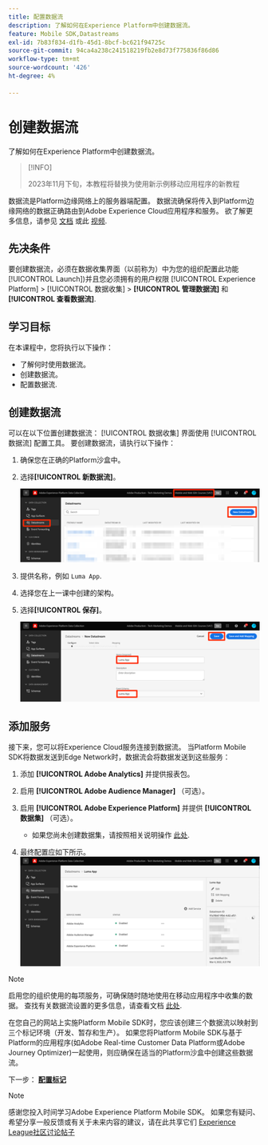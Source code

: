 ```yaml
---
title: 配置数据流
description: 了解如何在Experience Platform中创建数据流。
feature: Mobile SDK,Datastreams
exl-id: 7b83f834-d1fb-45d1-8bcf-bc621f94725c
source-git-commit: 94ca4a238c241518219fb2e8d73f775836f86d86
workflow-type: tm+mt
source-wordcount: '426'
ht-degree: 4%

---
```


# 创建数据流

了解如何在Experience Platform中创建数据流。

>[!INFO]
>
> 2023年11月下旬，本教程将替换为使用新示例移动应用程序的新教程

数据流是Platform边缘网络上的服务器端配置。  数据流确保将传入到Platform边缘网络的数据正确路由到Adobe Experience Cloud应用程序和服务。 欲了解更多信息，请参见 [文档](https://experienceleague.adobe.com/docs/experience-platform/edge/fundamentals/datastreams.html) 或此 [视频](https://experienceleague.adobe.com/docs/platform-learn/data-collection/edge-network/configure-datastreams.html?lang=zh-Hans).

## 先决条件

要创建数据流，必须在数据收集界面（以前称为）中为您的组织配置此功能 [!UICONTROL Launch])并且您必须拥有的用户权限 [!UICONTROL Experience Platform] > [!UICONTROL 数据收集] > **[!UICONTROL 管理数据流]** 和 **[!UICONTROL 查看数据流]**.

## 学习目标

在本课程中，您将执行以下操作：

* 了解何时使用数据流。
* 创建数据流。
* 配置数据流.

## 创建数据流

可以在以下位置创建数据流： [!UICONTROL 数据收集] 界面使用 [!UICONTROL 数据流] 配置工具。 要创建数据流，请执行以下操作：

1. 确保您在正确的Platform沙盒中。
1. 选择&#x200B;**[!UICONTROL 新数据流]**。

   ![数据流主页](assets/mobile-datastream-new.png)

1. 提供名称，例如 `Luma App`.
1. 选择您在上一课中创建的架构。
1. 选择&#x200B;**[!UICONTROL 保存]**。

   ![新数据流](assets/mobile-datastream-name.png)


## 添加服务

接下来，您可以将Experience Cloud服务连接到数据流。 当Platform Mobile SDK将数据发送到Edge Network时，数据流会将数据发送到这些服务：

1. 添加 **[!UICONTROL Adobe Analytics]** 并提供报表包。

1. 启用 **[!UICONTROL Adobe Audience Manager]** （可选）。

1. 启用 **[!UICONTROL Adobe Experience Platform]** 并提供 **[!UICONTROL 数据集]** （可选）。
   * 如果您尚未创建数据集，请按照相关说明操作 [此处](platform.md).

1. 最终配置应如下所示。
   ![数据流设置](assets/mobile-datastream-settings.png)


>[!NOTE]
>
>启用您的组织使用的每项服务，可确保随时随地使用在移动应用程序中收集的数据。 查找有关数据流设置的更多信息，请查看文档 [此处](https://experienceleague.adobe.com/docs/experience-platform/edge/fundamentals/datastreams.html#adobe-experience-platform-settings).

在您自己的网站上实施Platform Mobile SDK时，您应该创建三个数据流以映射到三个标记环境（开发、暂存和生产）。 如果您将Platform Mobile SDK与基于Platform的应用程序(如Adobe Real-time Customer Data Platform或Adobe Journey Optimizer)一起使用，则应确保在适当的Platform沙盒中创建这些数据流。

下一步： **[配置标记](configure-tags.md)**

>[!NOTE]
>
>感谢您投入时间学习Adobe Experience Platform Mobile SDK。 如果您有疑问、希望分享一般反馈或有关于未来内容的建议，请在此共享它们 [Experience League社区讨论帖子](https://experienceleaguecommunities.adobe.com/t5/adobe-experience-platform-launch/tutorial-discussion-implement-adobe-experience-cloud-in-mobile/td-p/443796)
